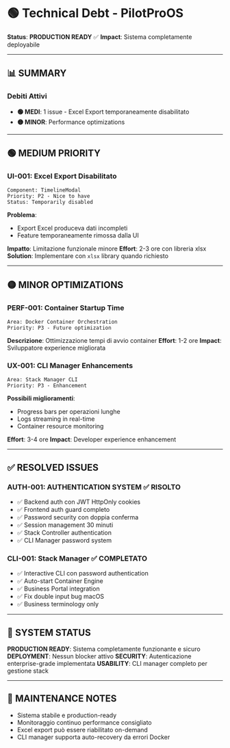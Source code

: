 # 🟢 Technical Debt - PilotProOS

**Status**: **PRODUCTION READY** ✅
**Impact**: Sistema completamente deployabile

---

## 📊 **SUMMARY**

### **Debiti Attivi**
- **🟢 MEDI**: 1 issue - Excel Export temporaneamente disabilitato
- **🟡 MINOR**: Performance optimizations

---

## 🟢 **MEDIUM PRIORITY**

### **UI-001: Excel Export Disabilitato**
```
Component: TimelineModal
Priority: P2 - Nice to have
Status: Temporarily disabled
```

**Problema**:
- Export Excel produceva dati incompleti
- Feature temporaneamente rimossa dalla UI

**Impatto**: Limitazione funzionale minore
**Effort**: 2-3 ore con libreria xlsx
**Solution**: Implementare con `xlsx` library quando richiesto

---

## 🟡 **MINOR OPTIMIZATIONS**

### **PERF-001: Container Startup Time**
```
Area: Docker Container Orchestration
Priority: P3 - Future optimization
```

**Descrizione**: Ottimizzazione tempi di avvio container
**Effort**: 1-2 ore
**Impact**: Sviluppatore experience migliorata

### **UX-001: CLI Manager Enhancements**
```
Area: Stack Manager CLI
Priority: P3 - Enhancement
```

**Possibili miglioramenti**:
- Progress bars per operazioni lunghe
- Logs streaming in real-time
- Container resource monitoring

**Effort**: 3-4 ore
**Impact**: Developer experience enhancement

---

## ✅ **RESOLVED ISSUES**

### **AUTH-001: AUTHENTICATION SYSTEM** ✅ **RISOLTO**
- ✅ Backend auth con JWT HttpOnly cookies
- ✅ Frontend auth guard completo
- ✅ Password security con doppia conferma
- ✅ Session management 30 minuti
- ✅ Stack Controller authentication
- ✅ CLI Manager password system

### **CLI-001: Stack Manager** ✅ **COMPLETATO**
- ✅ Interactive CLI con password authentication
- ✅ Auto-start Container Engine
- ✅ Business Portal integration
- ✅ Fix double input bug macOS
- ✅ Business terminology only

---

## 🚀 **SYSTEM STATUS**

**PRODUCTION READY**: Sistema completamente funzionante e sicuro
**DEPLOYMENT**: Nessun blocker attivo
**SECURITY**: Autenticazione enterprise-grade implementata
**USABILITY**: CLI manager completo per gestione stack

---

## 📝 **MAINTENANCE NOTES**

- Sistema stabile e production-ready
- Monitoraggio continuo performance consigliato
- Excel export può essere riabilitato on-demand
- CLI manager supporta auto-recovery da errori Docker